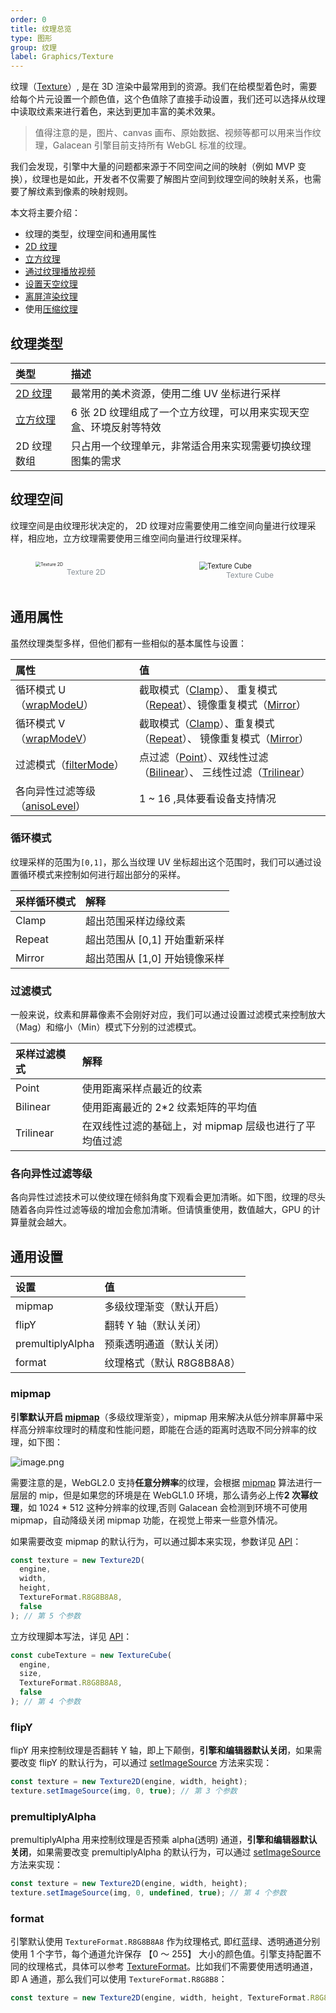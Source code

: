 ```yaml
---
order: 0
title: 纹理总览
type: 图形
group: 纹理
label: Graphics/Texture
---
```


纹理（[Texture](/apis/core/#Texture)）, 是在 3D 渲染中最常用到的资源。我们在给模型着色时，需要给每个片元设置一个颜色值，这个色值除了直接手动设置，我们还可以选择从纹理中读取纹素来进行着色，来达到更加丰富的美术效果。

> 值得注意的是，图片、canvas 画布、原始数据、视频等都可以用来当作纹理，Galacean 引擎目前支持所有 WebGL 标准的纹理。

我们会发现，引擎中大量的问题都来源于不同空间之间的映射（例如 MVP 变换），纹理也是如此，开发者不仅需要了解图片空间到纹理空间的映射关系，也需要了解纹素到像素的映射规则。

本文将主要介绍：

- 纹理的类型，纹理空间和通用属性
- [2D 纹理](/docs/graphics-texture-2d)
- [立方纹理](/docs/graphics-texture-cube)
- [通过纹理播放视频](/docs/graphics-texture-2d)
- [设置天空纹理](/docs/graphics-background-sky)
- [离屏渲染纹理](/docs/graphics-texture-rtt)
- 使用[压缩纹理](/docs/graphics-texture-compression)

## 纹理类型

| 类型                                     | 描述                                                               |
| :--------------------------------------- | :----------------------------------------------------------------- |
| [2D 纹理](/docs/graphics-texture-2d)    | 最常用的美术资源，使用二维 UV 坐标进行采样                         |
| [立方纹理](/docs/graphics-texture-cube) | 6 张 2D 纹理组成了一个立方纹理，可以用来实现天空盒、环境反射等特效 |
| 2D 纹理数组                              | 只占用一个纹理单元，非常适合用来实现需要切换纹理图集的需求         |

## 纹理空间

纹理空间是由纹理形状决定的， 2D 纹理对应需要使用二维空间向量进行纹理采样，相应地，立方纹理需要使用三维空间向量进行纹理采样。

<div style="display: flex; gap: 20px;">
  <figure style="flex:1;">
  <img alt="Texture 2D" src="https://mdn.alipayobjects.com/huamei_yo47yq/afts/img/A*lQ29R7W1ufsAAAAAAAAAAAAADhuCAQ/original" style="zoom:50%;" >
  <figcaption style="text-align:center; color: #889096;font-size:12px">Texture 2D</figcaption>
	</figure>
  <figure style="flex:1;">
    <img alt="Texture Cube" src="https://gw.alipayobjects.com/mdn/rms_d27172/afts/img/A*X752S5pQSB0AAAAAAAAAAAAAARQnAQ" style="zoom:80%;">
    <figcaption style="text-align:center; color: #889096;font-size:12px">Texture Cube</figcaption>
  </figure>
</div>

## 通用属性

虽然纹理类型多样，但他们都有一些相似的基本属性与设置：

| 属性                                                            | 值                                                                                                                                                                                         |
| :-------------------------------------------------------------- | :----------------------------------------------------------------------------------------------------------------------------------------------------------------------------------------- |
| 循环模式 U（[wrapModeU](/apis/core/#Texture-wrapModeU)）         | 截取模式（[Clamp](/apis/core/#TextureWrapMode-Clamp)）、 重复模式（[Repeat](/apis/core/#TextureWrapMode-Repeat)）、镜像重复模式（[Mirror](/apis/core/#TextureWrapMode-Mirror)）               |
| 循环模式 V（[wrapModeV](/apis/core/#Texture-wrapModeV)）         | 截取模式（[Clamp](/apis/core/#TextureWrapMode-Clamp)）、重复模式（[Repeat](/apis/core/#TextureWrapMode-Repeat)）、 镜像重复模式（[Mirror](/apis/core/#TextureWrapMode-Mirror)）               |
| 过滤模式（[filterMode](/apis/core/#Texture-filterMode)）         | 点过滤（[Point](/apis/core/#TextureFilterMode-Point)）、双线性过滤（[Bilinear](/apis/core/#TextureFilterMode-Bilinear)）、 三线性过滤（[Trilinear](/apis/core/#TextureFilterMode-Trilinear)） |
| 各向异性过滤等级（[anisoLevel](/apis/core/#Texture-anisoLevel)） | 1 ~ 16 ,具体要看设备支持情况                                                                                                                                                               |

### 循环模式

纹理采样的范围为`[0,1]`，那么当纹理 UV 坐标超出这个范围时，我们可以通过设置循环模式来控制如何进行超出部分的采样。

| 采样循环模式 | 解释                          |
| :----------- | :---------------------------- |
| Clamp        | 超出范围采样边缘纹素          |
| Repeat       | 超出范围从 [0,1] 开始重新采样 |
| Mirror       | 超出范围从 [1,0] 开始镜像采样 |

<playground src="wrap-mode.ts"></playground>

### 过滤模式

一般来说，纹素和屏幕像素不会刚好对应，我们可以通过设置过滤模式来控制放大（Mag）和缩小（Min）模式下分别的过滤模式。

| 采样过滤模式 | 解释                                                   |
| :----------- | :----------------------------------------------------- |
| Point        | 使用距离采样点最近的纹素                               |
| Bilinear     | 使用距离最近的 2\*2 纹素矩阵的平均值                   |
| Trilinear    | 在双线性过滤的基础上，对 mipmap 层级也进行了平均值过滤 |

<playground src="filter-mode.ts"></playground>

### 各向异性过滤等级

各向异性过滤技术可以使纹理在倾斜角度下观看会更加清晰。如下图，纹理的尽头随着各向异性过滤等级的增加会愈加清晰。但请慎重使用，数值越大，GPU 的计算量就会越大。

<playground src="texture-aniso.ts"></playground>

## 通用设置

| 设置             | 值                        |
| :--------------- | :------------------------ |
| mipmap           | 多级纹理渐变（默认开启）  |
| flipY            | 翻转 Y 轴（默认关闭）     |
| premultiplyAlpha | 预乘透明通道（默认关闭）  |
| format           | 纹理格式（默认 R8G8B8A8） |

### mipmap

**引擎默认开启 [mipmap](/apis/core/#Texture-generateMipmaps)**（多级纹理渐变），mipmap 用来解决从低分辨率屏幕中采样高分辨率纹理时的精度和性能问题，即能在合适的距离时选取不同分辨率的纹理，如下图：

![image.png](https://gw.alipayobjects.com/mdn/rms_d27172/afts/img/A*mTBvTJ7Czt4AAAAAAAAAAAAAARQnAQ)

需要注意的是，WebGL2.0 支持**任意分辨率**的纹理，会根据 [mipmap](http://download.nvidia.com/developer/Papers/2005/NP2_Mipmapping/NP2_Mipmap_Creation.pdf) 算法进行一层层的 mip，但是如果您的环境是在 WebGL1.0 环境，那么请务必上传**2 次幂纹理**，如 1024 \* 512 这种分辨率的纹理,否则 Galacean 会检测到环境不可使用 mipmap，自动降级关闭 mipmap 功能，在视觉上带来一些意外情况。

如果需要改变 mipmap 的默认行为，可以通过脚本来实现，参数详见 [API](/apis/core/#Texture2D-constructor)：

```typescript
const texture = new Texture2D(
  engine,
  width,
  height,
  TextureFormat.R8G8B8A8,
  false
); // 第 5 个参数
```

立方纹理脚本写法，详见 [API](/apis/core/#TextureCube-constructor)：

```typescript
const cubeTexture = new TextureCube(
  engine,
  size,
  TextureFormat.R8G8B8A8,
  false
); // 第 4 个参数
```

<playground src="texture-mipmap.ts"></playground>

### flipY

flipY 用来控制纹理是否翻转 Y 轴，即上下颠倒，**引擎和编辑器默认关闭**，如果需要改变 flipY 的默认行为，可以通过 [setImageSource](/apis/core/#Texture2D-setImageSource) 方法来实现：

```typescript
const texture = new Texture2D(engine, width, height);
texture.setImageSource(img, 0, true); // 第 3 个参数
```

### premultiplyAlpha

premultiplyAlpha 用来控制纹理是否预乘 alpha(透明) 通道，**引擎和编辑器默认关闭**，如果需要改变 premultiplyAlpha 的默认行为，可以通过 [setImageSource](/apis/core/#Texture2D-setImageSource) 方法来实现：

```typescript
const texture = new Texture2D(engine, width, height);
texture.setImageSource(img, 0, undefined, true); // 第 4 个参数
```

### format

引擎默认使用 `TextureFormat.R8G8B8A8` 作为纹理格式, 即红蓝绿、透明通道分别使用 1 个字节，每个通道允许保存 【0 ～ 255】 大小的颜色值。引擎支持配置不同的纹理格式，具体可以参考 [TextureFormat](/apis/core/#TextureFormat)。比如我们不需要使用透明通道，即 A 通道，那么我们可以使用 `TextureFormat.R8G8B8`：

```typescript
const texture = new Texture2D(engine, width, height, TextureFormat.R8G8B8);
```
